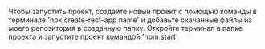 Чтобы запустить проект, создайте новый проект с помощью команды в терминале 'npx create-rect-app name' и добавьте скачанные файлы из моего репозитория в созданную папку.
Откройте терминал в папке проекта и запустите проект командой 'npm start'
